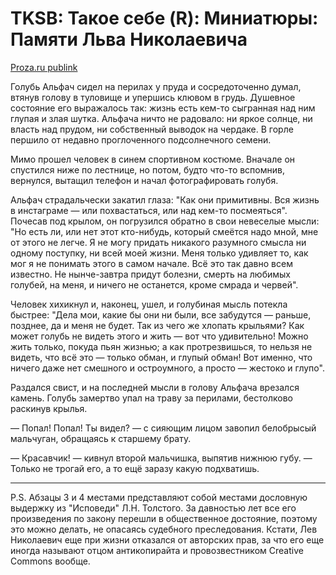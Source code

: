 # TKSB: Такое себе (R): Миниатюры: Памяти Льва Николаевича

[Proza.ru publink](https://proza.ru/2020/11/30/387)

Голубь Альфач сидел на перилах у пруда и сосредоточенно думал, втянув голову в туловище и упершись клювом в грудь. Душевное состояние его выражалось так: жизнь есть кем-то сыгранная над ним глупая и злая шутка. Альфача ничто не радовало: ни яркое солнце, ни власть над прудом, ни собственный выводок на чердаке. В горле першило от недавно проглоченного подсолнечного семени.

Мимо прошел человек в синем спортивном костюме. Вначале он спустился ниже по лестнице, но потом, будто что-то вспомнив, вернулся, вытащил телефон и начал фотографировать голубя.

Альфач страдальчески закатил глаза: "Как они примитивны. Вся жизнь в инстаграме — или похвастаться, или над кем-то посмеяться". Почесав под крылом, он погрузился обратно в свои невеселые мысли: "Но есть ли, или нет этот кто-нибудь, который смеётся надо мной, мне от этого не легче. Я не могу придать никакого разумного смысла ни одному поступку, ни всей моей жизни. Меня только удивляет то, как мог я не понимать этого в самом начале. Всё это так давно всем известно. Не нынче-завтра придут болезни, смерть на любимых голубей, на меня, и ничего не останется, кроме смрада и червей".

Человек хихикнул и, наконец, ушел, и голубиная мысль потекла быстрее: "Дела мои, какие бы они ни были, все забудутся — раньше, позднее, да и меня не будет. Так из чего же хлопать крыльями? Как может голубь не видеть этого и жить — вот что удивительно! Можно жить только, покуда пьян жизнью; а как протрезвишься, то нельзя не видеть, что всё это — только обман, и глупый обман! Вот именно, что ничего даже нет смешного и остроумного, а просто — жестоко и глупо".

Раздался свист, и на последней мысли в голову Альфача врезался камень. Голубь замертво упал на траву за перилами, бестолково раскинув крылья.

— Попал! Попал! Ты видел? — с сияющим лицом завопил белобрысый мальчуган, обращаясь к старшему брату.

— Красавчик! — кивнул второй мальчишка, выпятив нижнюю губу. — Только не трогай его, а то ещё заразу какую подхватишь.

---

P.S. Абзацы 3 и 4 местами представляют собой местами дословную выдержку из "Исповеди" Л.Н. Толстого. За давностью лет все его произведения по закону перешли в общественное достояние, поэтому это можно делать, не опасаясь судебного преследования. Кстати, Лев Николаевич еще при жизни отказался от авторских прав, за что его еще иногда называют отцом антикопирайта и провозвестником Creative Commons вообще.
